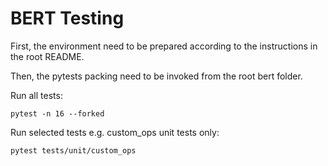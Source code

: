 # BERT Testing


First, the environment need to be prepared according to the instructions in the root README.

Then, the pytests packing need to be invoked from the root bert folder.

Run all tests:
```
pytest -n 16 --forked
```

Run selected tests e.g. custom_ops unit tests only:
```
pytest tests/unit/custom_ops
```
